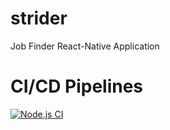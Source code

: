 # strider
Job Finder React-Native Application

# CI/CD Pipelines
[![Node.js CI](https://github.com/DamianBhatia/strider/actions/workflows/node_CI.yml/badge.svg?branch=dev)](https://github.com/DamianBhatia/strider/actions/workflows/node_CI.yml)
